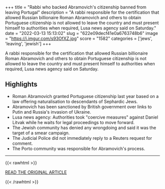 +++
title = "Rabbi who backed Abramovich's citizenship banned from leaving Portugal"
description = "A rabbi responsible for the certification that allowed Russian billionaire Roman Abramovich and others to obtain Portuguese citizenship is not allowed to leave the country and must present himself to authorities when required, Lusa news agency said on Saturday."
date = "2022-03-13 15:13:02"
slug = "622e09decf41e0a6763748b6"
image = "https://i.imgur.com/s93OfXZ.jpg"
score = "1582"
categories = ['jews', 'leaving', 'jewish']
+++

A rabbi responsible for the certification that allowed Russian billionaire Roman Abramovich and others to obtain Portuguese citizenship is not allowed to leave the country and must present himself to authorities when required, Lusa news agency said on Saturday.

## Highlights

- Roman Abramovich granted Portuguese citizenship last year based on a law offering naturalisation to descendants of Sephardic Jews.
- Abramovich has been sanctioned by British government over links to Putin and Russia's invasion of Ukraine.
- Lusa news agency: Authorities took "coercive measures" against Daniel Litvak while he waits for legal proceedings to move forward.
- The Jewish community has denied any wrongdoing and said it was the target of a smear campaign.
- The Judicial Police did not immediately reply to a Reuters request for comment.
- The Porto community was responsible for Abramovich's process.

---

{{< rawhtml >}}
  <p class="article-category">
    <a target="_blank" href="https://www.reuters.com/world/europe/rabbi-who-backed-abramovichs-citizenship-banned-leaving-portugal-2022-03-12/">READ THE ORIGINAL ARTICLE</a>
  </p>
{{< /rawhtml >}}
